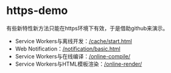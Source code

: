 # https-demo
有些新特性新方法只能在https环境下有效，于是借助github来演示。

<ul>
	<li>Service Workers与离线开发：<a href="https://zhangxinxu.github.io/https-demo/cache/start.html">/cache/start.html</a></li>
	<li>Web Notification：<a href="https://zhangxinxu.github.io/https-demo/notification/basic.html">/notification/basic.html</a></li>
    <li>Service Workers与在线编译：<a href="https://zhangxinxu.github.io/https-demo/online-compile/">/online-compile/</a></li>
    <li>Service Workers与HTML模板渲染：<a href="https://zhangxinxu.github.io/https-demo/online-render/index.html">/online-render/</a></li>
</ul>
